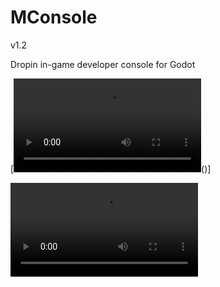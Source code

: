 # MConsole

v1.2

Dropin in-game developer console for Godot

[![Example](https://github.com/MuNgLo/MConsole/blob/main/GitHubMedia/MConsole010001-0535.mp4)()]

<video src='https://github.com/MuNgLo/MConsole/blob/main/GitHubMedia/MConsole010001-0535.mp4' with=720>


1.2 adding video and use instructions
1.1 history works, fpscounter, defaultcommands node added

# Install

place all repo files in /addons/MConsole

drop the addons/MConsole/DropinScene/GameConsole.tscn where you want it.

Also add the FPSCounter.tscn if you want

Note that there should ever only be one COnsoleCommand Node and it comes in that Console scene so depending on how your project
handles scenes it might need to be broken apart and tweaked.

# How to use

After you followed the install instruction. Have the GameConsole in the scene and maybe even the FPS counter. Start registering your own commands
For a clear example look to the RegisterDefaultCommands Class. It comes down to creating an instance of Command class and pass it to the static ConsoleCommands.RegisterCommand.

Sometimes you want a commnand to act as a trigger for a change on things. THen look at the FPSCOunter as it makes use of the ConsoleCommands.OnCommandRecieved EventHandler to
react when showfps is passed as command.

To toggle the console setup some input like an action and call the GameConsole.Toggle();
```cs
        if(Input.IsActionJustPressed("ToggleConsole")){ MConsole.GameConsole.Toggle(); }
```


# ToDo
autocomplete, command list, command search
Type check parameters according to Command definition using the Command.args;
